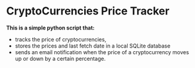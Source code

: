 # CryptoCurrencies Price Tracker
**This is a simple python script that:**
-  tracks the price of cryptocurrencies,
- stores the prices and last fetch date in a local SQLite database 
- sends an email notification when the price of a cryptocurrency moves up or down by a certain percentage.